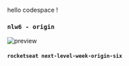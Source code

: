 hello codespace !

### `nlw6 - origin`
![preview](https://github.com/bielaugustos/nlw6-origin/assets/132632103/b7e1a918-9095-40a5-8e07-4590df4426c1)
#### `rocketseat next-level-week-origin-six`
